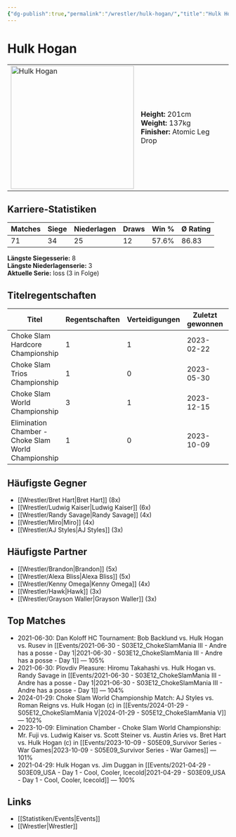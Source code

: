```yaml
---
{"dg-publish":true,"permalink":"/wrestler/hulk-hogan/","title":"Hulk Hogan","tags":["wrestler"],"noteIcon":""}
---
```



# Hulk Hogan

<table>
        <tr>
        <td><img src="https://github.com/CptSpaulding1980/choke-slam-wrestling/releases/download/images/Hulk_Hogan.png" width="280" alt="Hulk Hogan"></td>
        <td>
        <b>Height:</b> 201cm<br>
        <b>Weight:</b> 137kg<br>
        <b>Finisher:</b> Atomic Leg Drop<br>
        </td>
        </tr>
        </table>
        
## Karriere-Statistiken

| Matches | Siege | Niederlagen | Draws | Win % | Ø Rating |
|---------|-------|-------------|-------|-------|-----------|
| 71 | 34 | 25 | 12 | 57.6% | 86.83 |

**Längste Siegesserie:** 8<br>**Längste Niederlagenserie:** 3<br>**Aktuelle Serie:** loss (3 in Folge)

## Titelregentschaften
| Titel | Regentschaften | Verteidigungen | Zuletzt gewonnen | Aktuell |
|-------|---------------|----------------|------------------|---------|
| Choke Slam Hardcore Championship | 1 | 1 | 2023-02-22 |  |
| Choke Slam Trios Championship | 1 | 0 | 2023-05-30 |  |
| Choke Slam World Championship | 3 | 1 | 2023-12-15 |  |
| Elimination Chamber - Choke Slam World Championship | 1 | 0 | 2023-10-09 |  |


## Häufigste Gegner
- [[Wrestler/Bret Hart\|Bret Hart]] (8x)
- [[Wrestler/Ludwig Kaiser\|Ludwig Kaiser]] (6x)
- [[Wrestler/Randy Savage\|Randy Savage]] (4x)
- [[Wrestler/Miro\|Miro]] (4x)
- [[Wrestler/AJ Styles\|AJ Styles]] (3x)

## Häufigste Partner
- [[Wrestler/Brandon\|Brandon]] (5x)
- [[Wrestler/Alexa Bliss\|Alexa Bliss]] (5x)
- [[Wrestler/Kenny Omega\|Kenny Omega]] (4x)
- [[Wrestler/Hawk\|Hawk]] (3x)
- [[Wrestler/Grayson Waller\|Grayson Waller]] (3x)

## Top Matches
- 2021-06-30: Dan Koloff HC Tournament: Bob Backlund vs. Hulk Hogan vs. Rusev  in [[Events/2021-06-30 - S03E12_ChokeSlamMania III - Andre has a posse - Day 1\|2021-06-30 - S03E12_ChokeSlamMania III - Andre has a posse - Day 1]] — 105%
- 2021-06-30: Plovdiv Pleasure: Hiromu Takahashi vs. Hulk Hogan vs. Randy Savage in [[Events/2021-06-30 - S03E12_ChokeSlamMania III - Andre has a posse - Day 1\|2021-06-30 - S03E12_ChokeSlamMania III - Andre has a posse - Day 1]] — 104%
- 2024-01-29: Choke Slam World Championship Match: AJ Styles vs. Roman Reigns vs. Hulk Hogan (c) in [[Events/2024-01-29 - S05E12_ChokeSlamMania V\|2024-01-29 - S05E12_ChokeSlamMania V]] — 102%
- 2023-10-09: Elimination Chamber - Choke Slam World Championship: Mr. Fuji vs. Ludwig Kaiser vs. Scott Steiner vs. Austin Aries vs. Bret Hart vs. Hulk Hogan (c) in [[Events/2023-10-09 - S05E09_Survivor Series - War Games\|2023-10-09 - S05E09_Survivor Series - War Games]] — 101%
- 2021-04-29: Hulk Hogan vs. Jim Duggan in [[Events/2021-04-29 - S03E09_USA - Day 1 - Cool, Cooler, Icecold\|2021-04-29 - S03E09_USA - Day 1 - Cool, Cooler, Icecold]] — 100%

## Links
- [[Statistiken/Events\|Events]]
- [[Wrestler\|Wrestler]]
